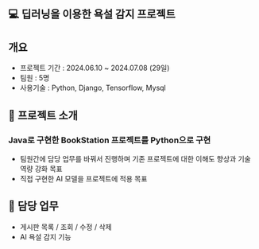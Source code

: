 ## 💻 딥러닝을 이용한 욕설 감지 프로젝트
## 개요
- 프로젝트 기간 : 2024.06.10 ~ 2024.07.08 (29일)
- 팀원 : 5명
- 사용기술 : Python, Django, Tensorflow, Mysql
## 🌈 프로젝트 소개 
### Java로 구현한 BookStation 프로젝트를 Python으로 구현
- 팀원간에 담당 업무를 바꿔서 진행하며 기존 프로젝트에 대한 이해도 향상과 기술 역량 강화 목표
- 직접 구현한 AI 모델을 프로젝트에 적용 목표

## 👋 담당 업무
- 게시판 목록 / 조회 / 수정 / 삭제
- AI 욕설 감지 기능
